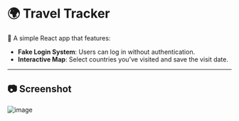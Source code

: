 # 🌍 Travel Tracker

🚀 A simple React app that features:
- **Fake Login System**: Users can log in without authentication.
- **Interactive Map**: Select countries you’ve visited and save the visit date.



---

## 📷 Screenshot


![image](https://github.com/user-attachments/assets/b1632ea6-930e-4a6c-8700-8f696207eb25)
